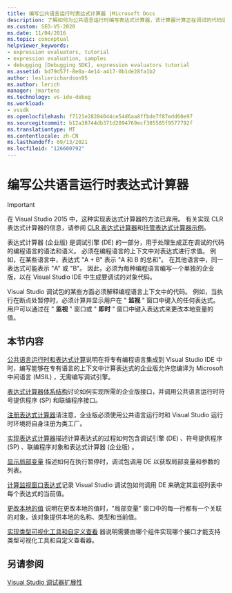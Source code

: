 ```yaml
---
title: 编写公共语言运行时表达式计算器 |Microsoft Docs
description: 了解如何为公共语言运行时编写表达式计算器，该计算器计算正在调试的代码语言中的表达式。
ms.custom: SEO-VS-2020
ms.date: 11/04/2016
ms.topic: conceptual
helpviewer_keywords:
- expression evaluators, tutorial
- expression evaluation, samples
- debugging [Debugging SDK], expression evaluators tutorial
ms.assetid: bd79d57f-8e0a-4e14-a417-0b1de28fa1b2
author: leslierichardson95
ms.author: lerich
manager: jmartens
ms.technology: vs-ide-debug
ms.workload:
- vssdk
ms.openlocfilehash: f7121e28284044ce54d6aa8ffbde7f87edd60e97
ms.sourcegitcommit: b12a38744db371d2894769ecf305585f9577792f
ms.translationtype: MT
ms.contentlocale: zh-CN
ms.lasthandoff: 09/13/2021
ms.locfileid: "126600792"
---
```

# <a name="writing-a-common-language-runtime-expression-evaluator"></a>编写公共语言运行时表达式计算器
> [!IMPORTANT]
> 在 Visual Studio 2015 中，这种实现表达式计算器的方法已弃用。 有关实现 CLR 表达式计算器的信息，请参阅 [CLR 表达式计算器](https://github.com/Microsoft/ConcordExtensibilitySamples/wiki/CLR-Expression-Evaluators)和[托管表达式计算器示例](https://github.com/Microsoft/ConcordExtensibilitySamples/wiki/Managed-Expression-Evaluator-Sample)。

 表达式计算器 (企业版) 是调试引擎 (DE) 的一部分，用于处理生成正在调试的代码的编程语言的语法和语义。 必须在编程语言的上下文中对表达式进行求值。 例如，在某些语言中，表达式 "A + B" 表示 "A 和 B 的总和"。 在其他语言中，同一表达式可能表示 "A" 或 "B"。 因此，必须为每种编程语言编写一个单独的企业版，以在 Visual Studio IDE 中生成要调试的对象代码。

 Visual Studio 调试包的某些方面必须解释编程语言上下文中的代码。 例如，当执行在断点处暂停时，必须计算并显示用户在 " **监视** " 窗口中键入的任何表达式。 用户可以通过在 " **监视** " 窗口或 " **即时** " 窗口中键入表达式来更改本地变量的值。

## <a name="in-this-section"></a>本节内容
 [公共语言运行时和表达式计算](../../extensibility/debugger/common-language-runtime-and-expression-evaluation.md)说明在将专有编程语言集成到 Visual Studio IDE 中时，编写能够在专有语言的上下文中计算表达式的企业版允许您编译为 Microsoft 中间语言 (MSIL) ，无需编写调试引擎。

 [表达式计算器体系结构](../../extensibility/debugger/expression-evaluator-architecture.md)讨论如何实现所需的企业版接口，并调用公共语言运行时符号提供程序 (SP) 和联编程序接口。

 [注册表达式计算器](../../extensibility/debugger/registering-an-expression-evaluator.md)请注意，企业版必须使用公共语言运行时和 Visual Studio 运行时环境将自身注册为类工厂。

 [实现表达式计算器](../../extensibility/debugger/implementing-an-expression-evaluator.md)描述计算表达式的过程如何包含调试引擎 (DE) 、符号提供程序 (SP) 、联编程序对象和表达式计算器 (企业版) 。

 [显示局部变量](../../extensibility/debugger/displaying-locals.md) 描述如何在执行暂停时，调试包调用 DE 以获取局部变量和参数的列表。

 [计算监视窗口表达式](../../extensibility/debugger/evaluating-a-watch-window-expression.md)记录 Visual Studio 调试包如何调用 DE 来确定其监视列表中每个表达式的当前值。

 [更改本地的值](../../extensibility/debugger/changing-the-value-of-a-local.md) 说明在更改本地的值时，"局部变量" 窗口中的每一行都有一个关联的对象，该对象提供本地的名称、类型和当前值。

 [实现类型可视化工具和自定义查看](../../extensibility/debugger/implementing-type-visualizers-and-custom-viewers.md) 器说明需要由哪个组件实现哪个接口才能支持类型可视化工具和自定义查看器。

## <a name="see-also"></a>另请参阅
 [Visual Studio 调试器扩展性](../../extensibility/debugger/visual-studio-debugger-extensibility.md)
